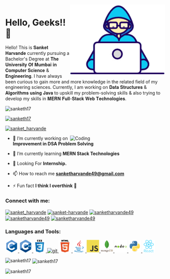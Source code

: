 <img align="right" alt="Coding" width="300" src="https://raw.githubusercontent.com/AkashSingh3031/AkashSingh3031/main/images/Developer.gif">
<h1 align="left">Hello, Geeks!! 👋</h1>
<p>Hello! This is 𝐒𝐚𝐧𝐤𝐞𝐭 𝐇𝐚𝐫𝐯𝐚𝐧𝐝𝐞 currently pursuing a Bachelor's Degree at 𝐓𝐡𝐞 𝐔𝐧𝐢𝐯𝐞𝐫𝐬𝐢𝐭𝐲 𝐎𝐟 𝐌𝐮𝐦𝐛𝐚𝐢 𝐢𝐧 𝐂𝐨𝐦𝐩𝐮𝐭𝐞𝐫 𝐒𝐜𝐢𝐞𝐧𝐜𝐞 & 𝐄𝐧𝐠𝐢𝐧𝐞𝐞𝐫𝐢𝐧𝐠. I have always been curious to gain more and more knowledge in the related field of my engineering sciences. Currently, I am working on 𝐃𝐚𝐭𝐚 𝐒𝐭𝐫𝐮𝐜𝐭𝐮𝐫𝐞𝐬 & 𝐀𝐥𝐠𝐨𝐫𝐢𝐭𝐡𝐦𝐬 𝐮𝐬𝐢𝐧𝐠 𝐉𝐚𝐯𝐚 to upskill my problem-solving skills & also trying to develop my skills in 𝐌𝐄𝐑𝐍 𝐅𝐮𝐥𝐥-𝐒𝐭𝐚𝐜𝐤 𝐖𝐞𝐛 𝐓𝐞𝐜𝐡𝐧𝐨𝐥𝐨𝐠𝐢𝐞𝐬.
</p>

<p align="left"> <img src="https://komarev.com/ghpvc/?username=sanketh17&label=Profile%20views&color=0e75b6&style=flat" alt="sanketh17" /> </p>


<p align="left"> <a href="https://github.com/ryo-ma/github-profile-trophy"><img src="https://github-profile-trophy.vercel.app/?username=sanketh17" alt="sanketh17" /></a> </p>

<p align="left"> <a href="https://twitter.com/sanket_harvande" target="blank"><img src="https://img.shields.io/twitter/follow/sanket_harvande?logo=twitter&style=for-the-badge" alt="sanket_harvande" /></a> </p>
<img align="right" alt="Coding" width="300" src="https://encrypted-tbn0.gstatic.com/images?q=tbn:ANd9GcSEaIjNv4WYC6jYdKSFGBIW7Hn_D5mMMlDvWBdHQPrecBZyhsV8lC4rrS09UI6-lUaTDPs&usqp=CAU">

- 🔭 I’m currently working on **Improvement in DSA Problem Solving**

- 🌱 I’m currently learning **MERN Stack Technologies**

- 💬 Looking For **Internship.**

- 📫 How to reach me **sanketharvande49@gmail.com**

- ⚡ Fun fact **I think I overthink** 🙂

<h3 align="left">Connect with me:</h3>
<p align="left">
<a href="https://twitter.com/sanket_harvande" target="blank"><img align="center" src="https://raw.githubusercontent.com/rahuldkjain/github-profile-readme-generator/master/src/images/icons/Social/twitter.svg" alt="sanket_harvande" height="30" width="40" /></a>
<a href="https://linkedin.com/in/sanket-harvande" target="blank"><img align="center" src="https://raw.githubusercontent.com/rahuldkjain/github-profile-readme-generator/master/src/images/icons/Social/linked-in-alt.svg" alt="sanket-harvande" height="30" width="40" /></a>
<a href="https://www.hackerrank.com/sanketharvande49" target="blank"><img align="center" src="https://raw.githubusercontent.com/rahuldkjain/github-profile-readme-generator/master/src/images/icons/Social/hackerrank.svg" alt="sanketharvande49" height="30" width="40" /></a>
<a href="https://www.leetcode.com/sanketharvande49" target="blank"><img align="center" src="https://raw.githubusercontent.com/rahuldkjain/github-profile-readme-generator/master/src/images/icons/Social/leet-code.svg" alt="sanketharvande49" height="30" width="40" /></a>
<a href="https://auth.geeksforgeeks.org/user/sanketharvande49" target="blank"><img align="center" src="https://raw.githubusercontent.com/rahuldkjain/github-profile-readme-generator/master/src/images/icons/Social/geeks-for-geeks.svg" alt="sanketharvande49" height="30" width="40" /></a>
</p>

<h3 align="left">Languages and Tools:</h3>
<p align="left"> <a href="https://www.cprogramming.com/" target="_blank" rel="noreferrer"> <img src="https://raw.githubusercontent.com/devicons/devicon/master/icons/c/c-original.svg" alt="c" width="40" height="40"/> </a> <a href="https://www.w3schools.com/cpp/" target="_blank" rel="noreferrer"> <img src="https://raw.githubusercontent.com/devicons/devicon/master/icons/cplusplus/cplusplus-original.svg" alt="cplusplus" width="40" height="40"/> </a> <a href="https://www.w3schools.com/css/" target="_blank" rel="noreferrer"> <img src="https://raw.githubusercontent.com/devicons/devicon/master/icons/css3/css3-original-wordmark.svg" alt="css3" width="40" height="40"/> </a> <a href="https://git-scm.com/" target="_blank" rel="noreferrer"> <img src="https://www.vectorlogo.zone/logos/git-scm/git-scm-icon.svg" alt="git" width="40" height="40"/> </a> <a href="https://www.w3.org/html/" target="_blank" rel="noreferrer"> <img src="https://raw.githubusercontent.com/devicons/devicon/master/icons/html5/html5-original-wordmark.svg" alt="html5" width="40" height="40"/> </a> <a href="https://www.java.com" target="_blank" rel="noreferrer"> <img src="https://raw.githubusercontent.com/devicons/devicon/master/icons/java/java-original.svg" alt="java" width="40" height="40"/> </a> <a href="https://developer.mozilla.org/en-US/docs/Web/JavaScript" target="_blank" rel="noreferrer"> <img src="https://raw.githubusercontent.com/devicons/devicon/master/icons/javascript/javascript-original.svg" alt="javascript" width="40" height="40"/> </a> <a href="https://www.mongodb.com/" target="_blank" rel="noreferrer"> <img src="https://raw.githubusercontent.com/devicons/devicon/master/icons/mongodb/mongodb-original-wordmark.svg" alt="mongodb" width="40" height="40"/> </a> <a href="https://nodejs.org" target="_blank" rel="noreferrer"> <img src="https://raw.githubusercontent.com/devicons/devicon/master/icons/nodejs/nodejs-original-wordmark.svg" alt="nodejs" width="40" height="40"/> </a> <a href="https://www.python.org" target="_blank" rel="noreferrer"> <img src="https://raw.githubusercontent.com/devicons/devicon/master/icons/python/python-original.svg" alt="python" width="40" height="40"/> </a> <a href="https://reactjs.org/" target="_blank" rel="noreferrer"> <img src="https://raw.githubusercontent.com/devicons/devicon/master/icons/react/react-original-wordmark.svg" alt="react" width="40" height="40"/> </a> </p>

<p><img align="left" src="https://github-readme-stats.vercel.app/api/top-langs?username=sanketh17&show_icons=true&locale=en&layout=compact" alt="sanketh17" /></p>

<p>&nbsp;<img align="center" src="https://github-readme-stats.vercel.app/api?username=sanketh17&show_icons=true&locale=en" alt="sanketh17" /></p>

<p><img align="center" src="https://github-readme-streak-stats.herokuapp.com/?user=sanketh17&" alt="sanketh17" /></p>

